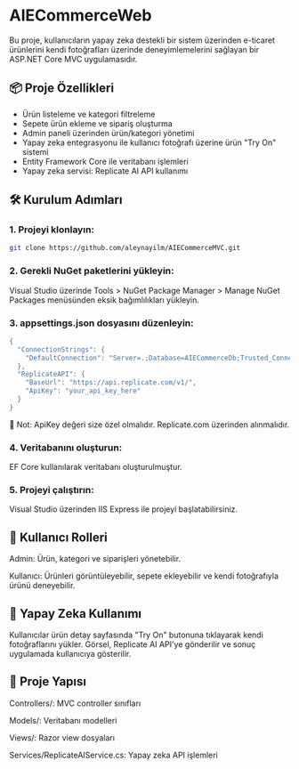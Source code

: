 # AIECommerceWeb

Bu proje, kullanıcıların yapay zeka destekli bir sistem üzerinden e-ticaret ürünlerini kendi fotoğrafları üzerinde deneyimlemelerini sağlayan bir ASP.NET Core MVC uygulamasıdır.

## 📦 Proje Özellikleri

- Ürün listeleme ve kategori filtreleme
- Sepete ürün ekleme ve sipariş oluşturma
- Admin paneli üzerinden ürün/kategori yönetimi
- Yapay zeka entegrasyonu ile kullanıcı fotoğrafı üzerine ürün "Try On" sistemi
- Entity Framework Core ile veritabanı işlemleri
- Yapay zeka servisi: Replicate AI API kullanımı

## 🛠️ Kurulum Adımları

### 1. **Projeyi klonlayın:**

```bash
git clone https://github.com/aleynayilm/AIECommerceMVC.git
```

### 2. Gerekli NuGet paketlerini yükleyin:

Visual Studio üzerinde Tools > NuGet Package Manager > Manage NuGet Packages menüsünden eksik bağımlılıkları yükleyin.

### 3. appsettings.json dosyasını düzenleyin:

```csharp
{
  "ConnectionStrings": {
    "DefaultConnection": "Server=.;Database=AIECommerceDb;Trusted_Connection=True;"
  },
  "ReplicateAPI": {
    "BaseUrl": "https://api.replicate.com/v1/",
    "ApiKey": "your_api_key_here"
  }
}
```
🔐 Not: ApiKey değeri size özel olmalıdır. Replicate.com üzerinden alınmalıdır.

### 4. Veritabanını oluşturun:

EF Core kullanılarak veritabanı oluşturulmuştur.

### 5. Projeyi çalıştırın:

Visual Studio üzerinden IIS Express ile projeyi başlatabilirsiniz.

## 👤 Kullanıcı Rolleri

Admin: Ürün, kategori ve siparişleri yönetebilir.

Kullanıcı: Ürünleri görüntüleyebilir, sepete ekleyebilir ve kendi fotoğrafıyla ürünü deneyebilir.

## 🤖 Yapay Zeka Kullanımı

Kullanıcılar ürün detay sayfasında "Try On" butonuna tıklayarak kendi fotoğraflarını yükler. Görsel, Replicate AI API'ye gönderilir ve sonuç uygulamada kullanıcıya gösterilir.

## 📂 Proje Yapısı

Controllers/: MVC controller sınıfları

Models/: Veritabanı modelleri

Views/: Razor view dosyaları

Services/ReplicateAIService.cs: Yapay zeka API işlemleri
